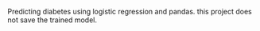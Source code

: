 Predicting diabetes using logistic regression and pandas.
this project does not save the trained model.
